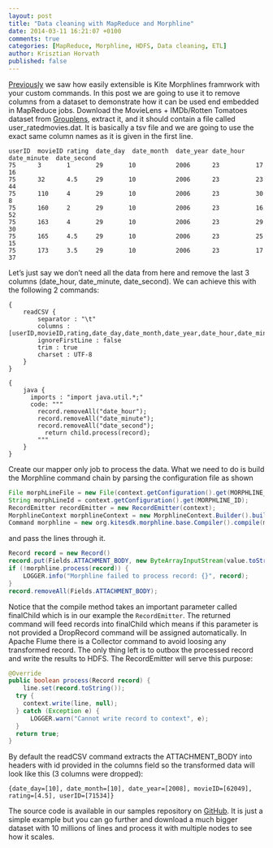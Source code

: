 ```yaml
---
layout: post
title: "Data cleaning with MapReduce and Morphline"
date: 2014-03-11 16:21:07 +0100
comments: true
categories: [MapReduce, Morphline, HDFS, Data cleaning, ETL]
author: Krisztian Horvath
published: false
---
```

[Previously](http://blog.sequenceiq.com/blog/2014/02/28/etl-and-data-quality/) we saw how easily extensible is Kite Morphlines framrwork with your custom commands. In this post we are going to use it to remove columns from a dataset to demonstrate how it can be used end embedded in MapReduce jobs. 
Download the MovieLens + IMDb/Rotten Tomatoes dataset from [Grouplens](http://grouplens.org/datasets/hetrec-2011/), extract it, and it should contain a file called user_ratedmovies.dat. 
It is basically a tsv file and we are going to use the exact same column names as it is given in the first line. 

```
userID	movieID	rating	date_day  date_month  date_year	date_hour  date_minute	date_second
75		3		1		29		 10			  2006		23			17			16
75		32		4.5		29		 10			  2006		23			23			44
75		110		4		29		 10			  2006		23			30			8
75		160		2		29		 10			  2006		23			16			52
75		163		4		29		 10			  2006		23			29			30
75		165		4.5		29		 10			  2006		23			25			15
75		173		3.5		29		 10			  2006		23			17			37
```

Let’s just say we don’t need all the
data from here and remove the last 3 columns (date_hour, date_minute, date_second). We can achieve this with the following 2 commands:

```
{
	readCSV {
  		separator : "\t"
  		columns : [userID,movieID,rating,date_day,date_month,date_year,date_hour,date_minute,date_second]
  		ignoreFirstLine : false
  		trim : true
  		charset : UTF-8
	}
}	 

{
	java {
  	  imports : "import java.util.*;"
  	  code: """
        record.removeAll("date_hour");
        record.removeAll("date_minute");
        record.removeAll("date_second");
    	  return child.process(record);
        """
	}
}
```
<!-- more -->
Create our mapper only job to process the data. What we need to do is build the Morphline command chain by parsing the 
configuration file as shown

```java protected void setup(Context context)
File morphLineFile = new File(context.getConfiguration().get(MORPHLINE_FILE));
String morphLineId = context.getConfiguration().get(MORPHLINE_ID);
RecordEmitter recordEmitter = new RecordEmitter(context);
MorphlineContext morphlineContext = new MorphlineContext.Builder().build();
Command morphline = new org.kitesdk.morphline.base.Compiler().compile(morphLineFile, morphLineId, morphlineContext, recordEmitter);
```
and pass the lines through it.
```java protected void map(Object key, Text value, Context context)
Record record = new Record()
record.put(Fields.ATTACHMENT_BODY, new ByteArrayInputStream(value.toString().getBytes()));
if (!morphline.process(record)) {
	LOGGER.info("Morphline failed to process record: {}", record);
}
record.removeAll(Fields.ATTACHMENT_BODY);
```
Notice that the compile method takes an important parameter called finalChild which is in our example the `RecordEmitter`. 
The returned command will feed records into finalChild which means if this parameter is not provided a DropRecord command will 
be assigned automatically. In Apache Flume there is a Collector command to avoid loosing any transformed record. 
The only thing left is to outbox the processed record and write the results to HDFS. The RecordEmitter will serve this purpose:
```java
@Override
public boolean process(Record record) {
	line.set(record.toString());
  try {
  	context.write(line, null);
  } catch (Exception e) {
      LOGGER.warn("Cannot write record to context", e);
  }
  return true;
}
```
By default the readCSV command extracts the ATTACHMENT_BODY into headers with id provided in the columns field so the 
transformed data will look like this (3 columns were dropped):
```
{date_day=[10], date_month=[10], date_year=[2008], movieID=[62049], rating=[4.5], userID=[71534]}
```
The source code is available in our samples repository on [GitHub](https://github.com/sequenceiq/sequenceiq-samples). 
It is just a simple example but you can go further and download a much bigger dataset with 10 millions of lines and process it with multiple nodes to see how it scales.

